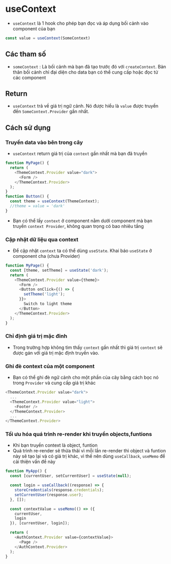 # useContext
- `useContext` là 1 hook cho phép bạn đọc và áp dụng bối cảnh vào component của bạn
```js
const value = useContext(SomeContext)
```
## Các tham số
- `someContext` : Là bối cảnh mà bạn đã tạo trước đó với `createContext`. Bản thân bối cảnh chỉ đại diện cho data bạn có thể cung cấp hoặc đọc từ các component
## Return
- `useContext` trả về giá trị ngữ cảnh. Nó được hiểu là `value` được truyền đến `SomeContext.Provider` gần nhất.
## Cách sử dụng
### Truyền data vào bên trong cây
- `useContext` return giá trị của `context` gần nhất mà bạn đã truyền
```js
function MyPage() {
  return (
    <ThemeContext.Provider value="dark">
      <Form />
    </ThemeContext.Provider>
  );
}
function Button() {
  const theme = useContext(ThemeContext);
  //theme = value = 'dark'
}
```
- Bạn có thể lấy `context` ở component nằm dưới component mà bạn truyền `context Provider`, không quan trọng có bao nhiêu tầng
### Cập nhật dữ liệu qua context
- Để cập nhật `context` ta có thể dùng `useState`. Khai báo `useState` ở component cha (chưa Provider)
```js
function MyPage() {
  const [theme, setTheme] = useState('dark');
  return (
    <ThemeContext.Provider value={theme}>
      <Form />
      <Button onClick={() => {
        setTheme('light');
      }}>
        Switch to light theme
      </Button>
    </ThemeContext.Provider>
  );
}
```
### Chỉ định giá trị mặc đinh
- Trong trường hợp không tìm thấy `context` gần nhất thì giá trị `context` sẽ được gán với giá trị mặc định truyền vào.
### Ghi đè context của một component
- Bạn có thể ghi đè ngữ cảnh cho một phần của cây bằng cách bọc nó trong `Provider` và cung cấp giá trị khác
```js
<ThemeContext.Provider value="dark">
  ...
  <ThemeContext.Provider value="light">
    <Footer />
  </ThemeContext.Provider>
  ...
</ThemeContext.Provider>
```
### Tối ưu hóa quá trình re-render khi truyền objects,funtions 
- Khi bạn truyền context là object, funtion
- Quá trình re-render sẽ thừa thãi vì mỗi lần re-render thì object và funtion này sẽ tạo lại và có giá trị khác, vì thế nên dùng `useCallback`, `useMemo` để cải thiện vấn đề này
```js
function MyApp() {
  const [currentUser, setCurrentUser] = useState(null);

  const login = useCallback((response) => {
    storeCredentials(response.credentials);
    setCurrentUser(response.user);
  }, []);

  const contextValue = useMemo(() => ({
    currentUser,
    login
  }), [currentUser, login]);

  return (
    <AuthContext.Provider value={contextValue}>
      <Page />
    </AuthContext.Provider>
  );
}
```

